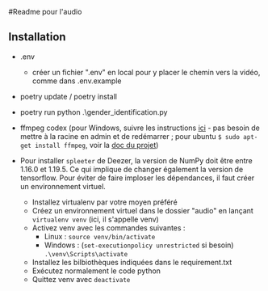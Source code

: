 #Readme pour l'audio
## Installation
* .env
  * créer un fichier ".env" en local pour y placer le chemin vers la vidéo, comme dans .env.example
* poetry update / poetry install
* poetry run python .\gender_identification.py
* ffmpeg codex (pour Windows, suivre les instructions [ici](https://www.geeksforgeeks.org/how-to-install-ffmpeg-on-windows/) -
pas besoin de mettre à la racine en admin et de redémarrer ;
pour ubuntu `$ sudo apt-get install ffmpeg`, voir la [doc du projet](https://github.com/ina-foss/inaSpeechSegmenter))

* Pour installer `spleeter` de Deezer, la version de NumPy doit être entre 1.16.0 et 1.19.5.
Ce qui implique de changer également la version de tensorflow. Pour éviter de faire imploser les dépendances, il faut créer un environnement virtuel.
  * Installez virtualenv par votre moyen préféré
  * Créez un environnement virtuel dans le dossier "audio" en lançant `virtualenv venv` (ici, il s'appelle venv)
  * Activez venv avec les commandes suivantes :
    * Linux : `source venv/bin/activate`
    * Windows : (`set-executionpolicy unrestricted` si besoin) `.\venv\Scripts\activate`
  * Installez les bilbiothèques indiquées dans le requirement.txt
  * Exécutez normalement le code python
  * Quittez venv avec `deactivate`
